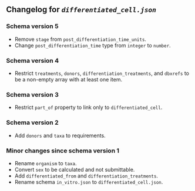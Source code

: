 ## Changelog for *`differentiated_cell.json`*

### Schema version 5

* Remove `stage` from `post_differentiation_time_units`.
* Change `post_differentiation_time` type from `integer` to `number`.

### Schema version 4

* Restrict `treatments`, `donors`, `differentiation_treatments`, and `dbxrefs` to be a non-empty array with at least one item.

### Schema version 3

* Restrict `part_of` property to link only to `differentiated_cell`.

### Schema version 2

* Add `donors` and `taxa` to requirements.

### Minor changes since schema version 1

* Rename `organism` to `taxa`.
* Convert `sex` to be calculated and not submittable.
* Add `differentiated_from` and `differentiation_treatments`.
* Rename schema `in_vitro.json` to `differentiated_cell.json`.
